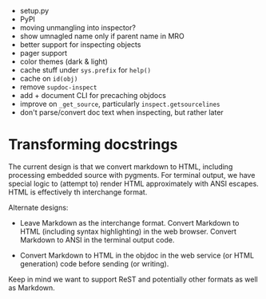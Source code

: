 - setup.py
- PyPI
- moving unmangling into inspector?
- show umnagled name only if parent name in MRO
- better support for inspecting objects
- pager support
- color themes (dark & light)
- cache stuff under `sys.prefix` for `help()`
- cache on `id(obj)`
- remove `supdoc-inspect`
- add + document CLI for precaching objdocs
- improve on `_get_source`, particularly `inspect.getsourcelines`
- don't parse/convert doc text when inspecting, but rather later


# Transforming docstrings

The current design is that we convert markdown to HTML, including processing
embedded source with pygments.  For terminal output, we have special logic to
(attempt to) render HTML approximately with ANSI escapes.  HTML is effectively
th interchange format.

Alternate designs:

- Leave Markdown as the interchange format.  Convert Markdown to HTML (including
  syntax highlighting) in the web browser.  Convert Markdown to ANSI in the
  terminal output code.
  
- Convert Markdown to HTML in the objdoc in the web service (or HTML generation)
  code before sending (or writing).
  
Keep in mind we want to support ReST and potentially other formats as well as
Markdown.



